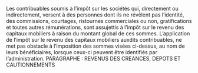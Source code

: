 Les contribuables soumis à l’impôt sur les sociétés qui, directement ou indirectement, versent à des personnes dont ils ne révèlent pas l’identité, des commissions, courtages, ristournes commerciales ou non, gratifications et toutes autres rémunérations, sont assujettis à l’impôt sur le revenu des capitaux mobiliers à raison du montant global de ces sommes.
L’application de l’impôt sur le revenu des capitaux mobiliers auxdits contribuables, ne met pas obstacle à l’imposition des sommes visées ci-dessus, au nom de leurs bénéficiaires, lorsque ceux-ci peuvent être identifiés par l’administration.
PARAGRAPHE : REVENUS DES CREANCES, DEPOTS ET CAUTIONNEMENTS